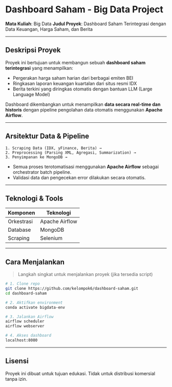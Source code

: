 # Dashboard Saham - Big Data Project

**Mata Kuliah**: Big Data
**Judul Proyek**: Dashboard Saham Terintegrasi dengan Data Keuangan, Harga Saham, dan Berita

---

## Deskripsi Proyek

Proyek ini bertujuan untuk membangun sebuah **dashboard saham terintegrasi** yang menampilkan:

* Pergerakan harga saham harian dari berbagai emiten BEI
* Ringkasan laporan keuangan kuartalan dari situs resmi IDX
* Berita terkini yang diringkas otomatis dengan bantuan LLM (Large Language Model)

Dashboard dikembangkan untuk menampilkan **data secara real-time dan historis** dengan pipeline pengolahan data otomatis menggunakan **Apache Airflow**.

---

## Arsitektur Data & Pipeline

```
1. Scraping Data (IDX, yFinance, Berita) →  
2. Preprocessing (Parsing XML, Agregasi, Summarization) →  
3. Penyimpanan ke MongoDB →  
```

* Semua proses terotomatisasi menggunakan **Apache Airflow** sebagai orchestrator batch pipeline.
* Validasi data dan pengecekan error dilakukan secara otomatis.


---

## Teknologi & Tools

| Komponen         | Teknologi                        |
| ---------------- | -------------------------------- |
| Orkestrasi       | Apache Airflow                   |
| Database         | MongoDB                          |
| Scraping         | Selenium                         |

---

## Cara Menjalankan

> Langkah singkat untuk menjalankan proyek (jika tersedia script)

```bash
# 1. Clone repo
git clone https://github.com/kelompok6/dashboard-saham.git
cd dashboard-saham

# 2. Aktifkan environment
conda activate bigdata-env

# 3. Jalankan Airflow
airflow scheduler
airflow webserver

# 4. Akses dashboard
localhost:8080
```
---

## Lisensi

Proyek ini dibuat untuk tujuan edukasi. Tidak untuk distribusi komersial tanpa izin.

